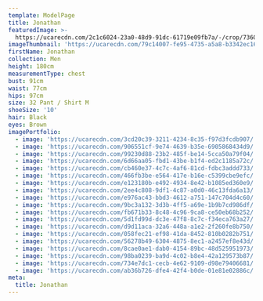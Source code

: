 ```yaml
---
template: ModelPage
title: Jonathan
featuredImage: >-
  https://ucarecdn.com/2c1c6024-23a0-48d9-91dc-61719e09fb7a/-/crop/7360x1655/0,1708/-/preview/
imageThumbnail: 'https://ucarecdn.com/79c14007-fe95-4735-a5a8-b3342ec1688d/'
firstName: Jonathan
collection: Men
height: 180cm
measurementType: chest
bust: 91cm
waist: 77cm
hips: 97cm
size: 32 Pant / Shirt M
shoeSize: '10'
hair: Black
eyes: Brown
imagePortfolio:
  - image: 'https://ucarecdn.com/3cd20c39-3211-4234-8c35-f97d3fcdb907/'
  - image: 'https://ucarecdn.com/906551cf-9e74-4639-b35e-6905868434d9/'
  - image: 'https://ucarecdn.com/99230d88-23b2-485f-be14-5cca50a79f04/'
  - image: 'https://ucarecdn.com/6d66aa05-fbd1-43be-b1f4-ed2c1185a72c/'
  - image: 'https://ucarecdn.com/cb460e37-4c7c-4af6-81cd-fdbc3addd733/'
  - image: 'https://ucarecdn.com/466fb3be-e564-417e-b16e-c5399cbe9efc/'
  - image: 'https://ucarecdn.com/e123180b-e492-4934-8e42-b1085ed360e9/'
  - image: 'https://ucarecdn.com/2ee4c808-9df1-4c87-a0d0-46c13fda6a13/'
  - image: 'https://ucarecdn.com/e976ac43-bbd3-4612-a751-147c704d4c60/'
  - image: 'https://ucarecdn.com/9bc3a132-3d3b-4ff5-a69e-1b9b7cd986df/'
  - image: 'https://ucarecdn.com/fb671b33-8c48-4c96-9ca8-ce50eb68b252/'
  - image: 'https://ucarecdn.com/5d1fd99d-dc3e-47f8-8c7c-f34eca763a27/'
  - image: 'https://ucarecdn.com/d9d11aca-32a6-448a-a1e2-2f260fe8b750/'
  - image: 'https://ucarecdn.com/058fec21-ef98-41da-8452-810b0282b751/'
  - image: 'https://ucarecdn.com/56278b49-6304-4875-8ec1-a2457ef8e43d/'
  - image: 'https://ucarecdn.com/8cae0ae1-dab0-4154-89bc-48d525951973/'
  - image: 'https://ucarecdn.com/98ba0239-ba9d-4c02-b8e4-42a129573b87/'
  - image: 'https://ucarecdn.com/734e7dc1-cecb-4e62-9109-d98e79406681/'
  - image: 'https://ucarecdn.com/ab36b726-dfe4-42f4-b0de-01e81e02886c/'
meta:
  title: Jonathan
---
```


